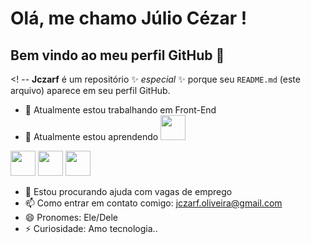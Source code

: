 # Olá, me chamo Júlio Cézar ! 
## Bem vindo ao meu perfil GitHub 👋

<! --
**Jczarf** é um repositório ✨ _especial_ ✨ porque seu `README.md` (este arquivo) aparece em seu perfil GitHub.

- 🔭 Atualmente estou trabalhando em Front-End	
- 🌱 Atualmente estou aprendendo <img src="https://cdn.jsdelivr.net/gh/devicons/devicon@latest/icons/html5/html5-original-wordmark.svg" width="40" height="40"/>
<img src="https://cdn.jsdelivr.net/gh/devicons/devicon@latest/icons/css3/css3-original-wordmark.svg" width="40" height="40"/>
<img src="https://cdn.jsdelivr.net/gh/devicons/devicon@latest/icons/javascript/javascript-original.svg" width="40" height="40"/>
<img src="https://cdn.jsdelivr.net/gh/devicons/devicon@latest/icons/python/python-original.svg" width="40" height="40"/>
          
		  
- 🤔 Estou procurando ajuda com vagas de emprego
- 📫 Como entrar em contato comigo: jczarf.oliveira@gmail.com	
- 😄 Pronomes: Ele/Dele	
- ⚡ Curiosidade: Amo tecnologia.. 



